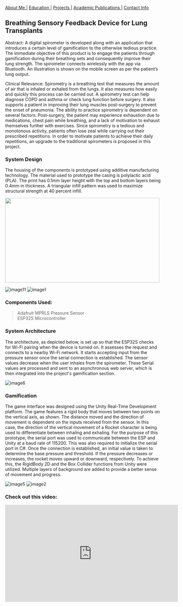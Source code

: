[About Me |](/index.md) 
[ Education |](/edu.md)
[ Projects |](/projects.md)
[ Academic Publications |](/publications.md)
[ Contact Info](/contact.md)

## Breathing Sensory Feedback Device for Lung Transplants

Abstract: 
A digital spirometer is developed along with an application that introduces a certain level of gamification to the otherwise tedious practice. The immediate objective of this product is to engage the patients through gamification during their breathing sets and consequently improve their lung strength. The spirometer connects wirelessly with the app via Bluetooth. An illustration is shown on the mobile screen as per the patient’s lung output. 

Clinical Relevance: Spirometry is a breathing test that measures the amount of air that is inhaled or exhaled from the lungs. It also measures how easily and quickly this process can be carried out. A spirometry test can help diagnose COPD and asthma or check lung function before surgery. It also supports a patient in improving their lung muscles post-surgery to prevent the onset of pneumonia. The ability to practice spirometry is dependent on several factors. Post-surgery, the patient may experience exhaustion due to medications, chest pain while breathing, and a lack of motivation to exhaust themselves further with exercises. Since spirometry is a tedious and monotonous activity, patients often lose zeal while carrying out their prescribed repetitions. In order to motivate patients to achieve their daily repetitions, an upgrade to the traditional spirometers is proposed in this project.

### System Design
The housing of the components is prototyped using additive manufacturing technology. The material used to prototype the casing is polylactic acid (PLA). The print has 0.1mm layer height with the top and bottom layers being 0.4mm in thickness. A triangular infill pattern was used to maximize structural strength at 40 percent infill.

<img src="https://user-images.githubusercontent.com/105019328/171053055-456172e3-ef08-4bb0-a4b7-3720348c7f5f.png" width="500" height="275">

![image11](https://user-images.githubusercontent.com/105019328/171053055-456172e3-ef08-4bb0-a4b7-3720348c7f5f.png)
![image1](https://user-images.githubusercontent.com/105019328/171053086-e65a3204-d522-442b-9ad1-f5c2b1f2eabc.png)



### Components Used:
>Adafruit MPRLS Pressure Sensor <br>
>ESP32S Microcontroller

### System Architecture
The architecture, as depicted below, is set up so that the ESP32S checks for Wi-Fi pairing when the device is turned on. It assesses the request and connects to a nearby Wi-Fi network. It starts accepting input from the pressure sensor once the serial connection is established. The sensor values decrease when the user inhales from the spirometer. These Serial values are processed and sent to an asynchronous web server, which is then integrated into the project's gamification section.

![image6](https://user-images.githubusercontent.com/105019328/171053062-a649a865-1992-49eb-8a80-fa5f20d43944.png)

### Gamification
The game interface was designed using the Unity Real-Time Development platform. The game features a rigid body that moves between two points on the vertical axis, as shown. The distance moved and the direction of movement is dependent on the inputs received from the sensor. In this case, the direction of the vertical movement of a Rocket character is being used to differentiate between inhaling and exhaling. For the purpose of this prototype, the serial port was used to communicate between the ESP and Unity at a baud rate of 115200. This was also required to initialize the serial port in C#. Once the connection is established, an initial value is taken to
determine the base pressure and threshold. If the pressure decreases or increases, the rocket moves upward or downward, respectively. To achieve this, the RigidBody 2D
and the Box Collider functions from Unity were utilized. Multiple layers of background are added to provide a better sense of movement and progress.

![image5](https://user-images.githubusercontent.com/105019328/171053072-c5921f69-882f-45d8-b385-9b6e04763977.png)
![image2](https://user-images.githubusercontent.com/105019328/171053076-61e33c17-f37b-44db-a378-f62b1f8ff116.png)


### Check out this video:
<iframe width="560" height="315" src="https://www.youtube.com/embed/fn9fsPpiOmE" title="YouTube video player" frameborder="0" allow="accelerometer; autoplay; clipboard-write; encrypted-media; gyroscope; picture-in-picture; web-share" allowfullscreen></iframe>

